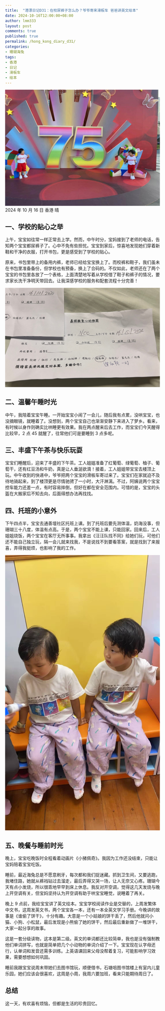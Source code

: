 ```yaml
---
title:  "港漂日记D31：在校尿裤子怎么办？爷爷寄来滑板车 爸爸讲英文绘本"
date: 2024-10-16T12:00:00+08:00
author: lmm333
layout: post
comments: true
published: true
permalink: /hong_kong_diary_d31/
categories:
- 珊瑚海兔
tags:
- 香港
- 日记
- 滑板车
- 绘本
---
```

![00_75.JPG](../images/2024/2024-10-16-hong_kong_diary_d31/00_75.JPG)
2024 年 10 月 16 日 香港 晴

## 一、学校的贴心之举
上午，宝宝如往常一样正常去上学。然而，中午时分，宝妈接到了老师的电话，告知两个宝宝都尿裤子了。心中不免有些担忧。宝宝到家后，惊喜地发现她们穿着新鞋和干净的衣服，打开书包，更是感受到了学校的贴心。
<!--more-->
原来，书包里带上的备用内裤，老师已经给宝宝换上了。而校裤和鞋子，我们虽未在书包里准备备份，但学校也有预备，换上了合码的。不仅如此，老师还在了两个宝宝的书包里各放了一个表格，上面清楚地写着从学校借了鞋子和裤子的情况，要求家长洗干净明天带回去。让我深感学校的服务和配套流程十分完善！

![02_table.jpg](../images/2024/2024-10-16-hong_kong_diary_d31/02_table.jpg)

## 二、温馨午睡时光
中午，我陪着宝宝午睡。一开始宝宝小闹了一会儿，随后我有点累，没哄宝宝，也没摘眼镜，就睡着了。没想到，两个宝宝自己也渐渐安静下来进入了梦乡。看来，有时候以身作则确实比哄睡更有效果。我在两点醒来后去工作，而宝宝们今天醒得比较早，2 点 45 就醒了，往常他们可是要睡到 3 点多呢。

## 三、丰盛下午茶与快乐玩耍
宝宝们睡醒后，迎来了丰盛的下午茶。工人姐姐准备了红葡萄、绿葡萄、柚子、葡萄干，还有红豆汤和牛奶，真是让人垂涎欲滴！接着，工人姐姐带宝宝去楼顶上玩。中午收到的快递中，爷爷把两个宝宝的滑板车寄过来了。宝宝们在家就迫不及待地骑起来，到了楼顶更是尽情驰骋了一小时，大汗淋漓。不过，阿姨说两个宝宝控车能力还差一点，有时容易摔倒，但好在都在安全范围内。可惜的是，宝宝的头盔在大搬家后不知去向，后面得想办法再找找。

## 四、托班的小意外
下午四点半，宝宝去通善壇社区托班上课。到了托班后要先测体温，奶海没事，但珊瑚三十八度，体温有点高。于是，两个宝宝不能上课，只能回家。回来后，工人姐姐烧饭，两个宝宝在客厅无所事事。我拿出《汪汪队找不同》给她们玩，可他们还不能自己独立玩，隔一会儿就来找我，不是说找不到要看答案，就是找到了来报喜，弄得我挺烦，也影响了我的工作。

![01_tst.JPG](../images/2024/2024-10-16-hong_kong_diary_d31/01_tst.JPG)

## 五、晚餐与睡前时光
晚上，宝宝吃晚饭时全程看着动画片《小猪佩奇》。我因为工作还没结束，只能让宝妈陪着宝宝吃饭。

睡前，最近海兔总是不愿意刷牙，每次都和我们捉迷藏。抓到卫生间，又要逃跑，我堵住路，她就从裤裆钻过去溜走，最后弄得又哭一场，让人无奈又心疼。珊瑚今天有点小发烧，所以很乖地早早到床上休息。我反对开空调，觉得这几天发烧与晚上开空调有关，但宝妈坚持认为开空调有助于哄宝宝睡觉，说睡着了再关。

晚上 9 点前，我给宝宝讲了英文绘本。宝宝学校阅读作业是交替的，上周发繁体中文书，这周发英文书，两个宝宝各一本，还有一本全英文学习手册。今晚讲的故事是《谁偷了饼干》，十分有趣。大意是一个小姑娘的饼干丢了，然后他就问小猫、小狗、小松鼠，最后发现是小熊偷了她的饼干，然后最后重新做了一堆饼干，大家一起分享的故事。

这是一套分级读物，这本是第二级。英文的单词都还比较简单，我也是没有强制教他们单词拼写，也就是简单把几个小动物的单词介绍了一下。宝宝现在认字母还行，认单词和发音还需多训练。上英语课回来父母没帮着复习，可能影响学习效果，需要想想如何巩固。

睡前我跟宝宝说周末带她们去图书馆玩，顺便借书，石塘咀图书馆楼上有室内儿童乐园，她们应该会很喜欢，这周是小周，我周六要加班，看来只能期待周日了。

## 总结
这一天，有欢喜有烦恼，但都是生活的珍贵回忆。
